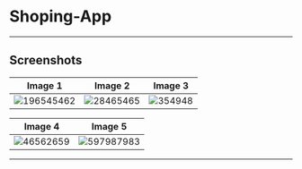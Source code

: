 # Shoping-App


----

## Screenshots 


| Image 1 | Image 2 | Image 3| 
| ------- | ------- |------- |
|![196545462](https://github.com/chinmaywali/Galaxy_App/assets/123446377/665d1c57-cb72-45a6-91ba-8567d65b5864) | ![28465465](https://github.com/chinmaywali/Galaxy_App/assets/123446377/d98deed9-3cee-45af-841b-f49ec3446ebe) | ![354948](https://github.com/chinmaywali/Galaxy_App/assets/123446377/241413c8-789c-4129-b4d0-cced2ddc8e19) |

| Image 4 | Image 5 |  
| ------- | ------- |
|![46562659](https://github.com/chinmaywali/Galaxy_App/assets/123446377/2e203282-09cf-4ab3-ab03-2009095e7306)| ![597987983](https://github.com/chinmaywali/Galaxy_App/assets/123446377/5f193ac9-9194-47a9-812a-5fed1f017614) |

---

